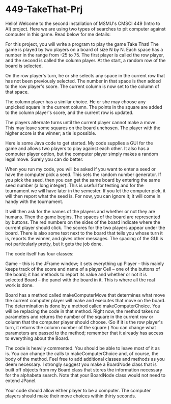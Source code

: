 # 449-TakeThat-Prj
Hello! Welcome to the second installation of MSMU's CMSCI 449 (Intro to AI) project. Here we are using two types of searches to pit computer against computer in this game. 
Read below for me details:

For this project, you will write a program to play the game Take That! The game is played by two players on a board of size N by N. Each space has a number in the range from -25 to 75. The first player is called the row player, and the second is called the column player. At the start, a random row of the board is selected.

 

On the row player's turn, he or she selects any space in the current row that has not been previously selected. The number in that space is then added to the row player's score. The current column is now set to the column of that space.

 

The column player has a similar choice. He or she may choose any unpicked square in the current column. The points in the square are added to the column player's score, and the current row is updated.

 

The players alternate turns until the current player cannot make a move. This may leave some squares on the board unchosen. The player with the higher score is the winner; a tie is possible.

 

Here is some Java code to get started. My code supplies a GUI for the game and allows two players to play against each other. It also has a computer player option, but the computer player simply makes a random legal move. Surely you can do better.

 

When you run my code, you will be asked if you want to enter a seed or have the computer pick a seed. This sets the random number generator. If you pick the seed, then you can get the same board by entering the same seed number (a long integer). This is useful for testing and for the tournament we will have later in the semester. If you let the computer pick, it will then report what the seed is. For now, you can ignore it; it will come in handy with the tournament.

 

It will then ask for the names of the players and whether or not they are humans. Then the game begins. The spaces of the board are represented by buttons. The red numbers on the sides of the board indicate where the current player should click. The scores for the two players appear under the board. There is also some text next to the board that tells you whose turn it is, reports the winner, and gives other messages. The spacing of the GUI is not particularly pretty, but it gets the job done.

 

The code itself has four classes:

Game – this is the JFrame window; it sets everything up
Player – this mainly keeps track of the score and name of a player
Cell – one of the buttons of the board; it has methods to report its value and whether or not it is selected
Board – the panel with the board in it. This is where all the real work is done.
 

Board has a method called makeComputerMove that determines what move the current computer player will make and executes that move on the board. The determination is done by a method called makeComputerChoice. You will be replacing the code in that method. Right now, the method takes no parameters and returns the number of the square in the current row or column that the computer player should choose. (So if it is the row player's turn, it returns the column number of the square.) You can change what parameters are passed to the method; remember that it already has access to everything about the Board.

 

The code is heavily commented. You should be able to leave most of it as is. You can change the calls to makeComputerChoice and, of course, the body of the method. Feel free to add additional classes and methods as you deem necessary. I strongly suggest you make a BoardNode class that is built off objects from my Board class that stores the information necessary for the alphabeta search. Note that your BoardNode class would not need to extend JPanel.

 

Your code should allow either player to be a computer. The computer players should make their move choices within thirty seconds.
